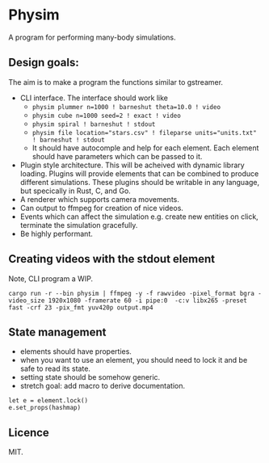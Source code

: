 # Physim
A program for performing many-body simulations.

## Design goals:
The aim is to make a program the functions similar to gstreamer.
- CLI interface. The interface should work like 
  - `physim plummer n=1000 ! barneshut theta=10.0 ! video`
  - `physim cube n=1000 seed=2 ! exact ! video`
  - `physim spiral ! barneshut ! stdout`
  - `physim file location="stars.csv" ! fileparse units="units.txt" ! barneshut ! stdout`  
  - It should have autocomple and help for each element. Each element should have parameters which can be passed to it.
- Plugin style architecture. This will be acheived with dynamic library loading. Plugins will provide elements that can be combined to produce different simulations. These plugins should be writable in any language, but specically in Rust, C, and Go.
- A renderer which supports camera movements.
- Can output to ffmpeg for creation of nice videos.
- Events which can affect the simulation e.g. create new entities on click, terminate the simulation gracefully.
- Be highly performant.

## Creating videos with the stdout element
Note, CLI program a WIP.
```
cargo run -r --bin physim | ffmpeg -y -f rawvideo -pixel_format bgra -video_size 1920x1080 -framerate 60 -i pipe:0  -c:v libx265 -preset fast -crf 23 -pix_fmt yuv420p output.mp4
```
## State management
- elements should  have properties.
- when you want to use an element, you should need to lock it and be safe to read its state.
- setting state should be somehow generic.
- stretch goal: add macro to derive documentation.
```
let e = element.lock()
e.set_props(hashmap)
```

## Licence
MIT.